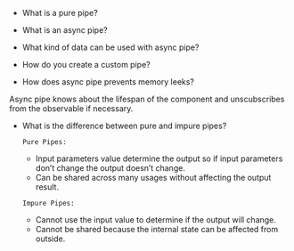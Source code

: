 * What is a pure pipe?
* What is an async pipe?
* What kind of data can be used with async pipe?
* How do you create a custom pipe?

* How does async pipe prevents memory leeks?

Async pipe knows about the lifespan of the component and unscubscribes from the observable if necessary. 

* What is the difference between pure and impure pipes?

  `Pure Pipes:`

  * Input parameters value determine the output so if input parameters don’t change the output doesn’t change.
  * Can be shared across many usages without affecting the output result.

  `Impure Pipes:`

  * Cannot use the input value to determine if the output will change.
  * Cannot be shared because the internal state can be affected from outside.
